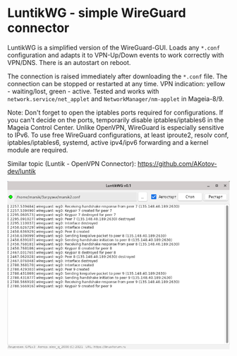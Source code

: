 # LuntikWG - simple WireGuard connector
LuntikWG is a simplified version of the WireGuard-GUI. Loads any `*.conf` configuration and adapts it to VPN-Up/Down events to work correctly with VPN/DNS. There is an autostart on reboot.

The connection is raised immediately after downloading the `*.conf` file. The connection can be stopped or restarted at any time. VPN indication: yellow - waiting/lost, green - active. Tested and works with `network.service/net_applet` and `NetworkManager/nm-applet` in Mageia-8/9.

Note: Don't forget to open the iptables ports required for configurations. If you can't decide on the ports, temporarily disable iptables/iptables6 in the Mageia Control Center. Unlike OpenVPN, WireGuard is especially sensitive to IPv6. To use free WireGuard configurations, at least iproute2, resolv conf, iptables/iptables6, systemd, active ipv4/ipv6 forwarding and a kernel module are required.

Similar topic (Luntik - OpenVPN Connector): https://github.com/AKotov-dev/luntik 

![](https://github.com/AKotov-dev/luntikwg/blob/main/ScreenShot.png)
